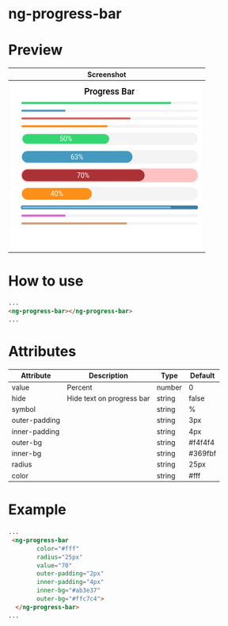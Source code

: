 # ng-progress-bar

# Preview
 Screenshot |
------------------------- |
![](https://github.com/yajuve/ng-progress-bar/blob/master/screenshot/progress-bar.png)  |

# How to use

```html
...
<ng-progress-bar></ng-progress-bar>
...
```


# Attributes 

Attribute     | Description                                     | Type   | Default
------------- | ----------------------------------------------- | ------ | -------------
value   | Percent         | number    | 0
hide   | Hide text on progress bar    | string | false
symbol          |           | string | %
outer-padding   |  | string | 3px
inner-padding   |  | string | 4px
outer-bg   |                               | string | #f4f4f4
inner-bg   |                               | string | #369fbf
radius   |                               | string | 25px
color   |                               | string | #fff

# Example

```html
...
 <ng-progress-bar 
        color="#fff"
        radius="25px"
        value="70"
        outer-padding="2px"
        inner-padding="4px"
        inner-bg="#ab3e37"
        outer-bg="#ffc7c4">
  </ng-progress-bar>
...
```
